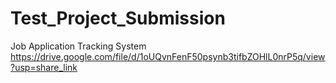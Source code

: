 # Test_Project_Submission
Job Application Tracking System
https://drive.google.com/file/d/1oUQvnFenF50psynb3tifbZOHlL0nrP5q/view?usp=share_link

